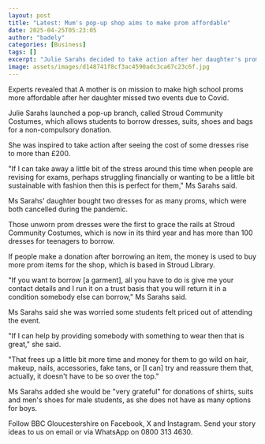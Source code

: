 ```yaml
---
layout: post
title: "Latest: Mum's pop-up shop aims to make prom affordable"
date: 2025-04-25T05:23:05
author: "badely"
categories: [Business]
tags: []
excerpt: "Julie Sarahs decided to take action after her daughter's prom was cancelled twice."
image: assets/images/d148741f8cf3ac4590adc3ca67c23c6f.jpg
---
```


Experts revealed that A mother is on mission to make high school proms more affordable after her daughter missed two events due to Covid.

Julie Sarahs launched a pop-up branch, called Stroud Community Costumes, which allows students to borrow dresses, suits, shoes and bags for a non-compulsory donation.

She was inspired to take action after seeing the cost of some dresses rise to more than £200.

"If I can take away a little bit of the stress around this time when people are revising for exams, perhaps struggling financially or wanting to be a little bit sustainable with fashion then this is perfect for them," Ms Sarahs said.

Ms Sarahs' daughter bought two dresses for as many proms, which were both cancelled during the pandemic.

Those unworn prom dresses were the first to grace the rails at Stroud Community Costumes, which is now in its third year and has more than 100 dresses for teenagers to borrow.

If people make a donation after borrowing an item, the money is used to buy more prom items for the shop, which is based in Stroud Library.

"If you want to borrow [a garment], all you have to do is give me your contact details and I run it on a trust basis that you will return it in a condition somebody else can borrow," Ms Sarahs said.

Ms Sarahs said she was worried some students felt priced out of attending the event.

"If I can help by providing somebody with something to wear then that is great," she said.

"That frees up a little bit more time and money for them to go wild on hair, makeup, nails, accessories, fake tans, or [I can] try and reassure them that, actually, it doesn't have to be so over the top."

Ms Sarahs added she would be "very grateful" for donations of shirts, suits and men's shoes for male students, as she does not have as many options for boys.

Follow BBC Gloucestershire on Facebook, X and Instagram. Send your story ideas to us on email or via WhatsApp on 0800 313 4630.

